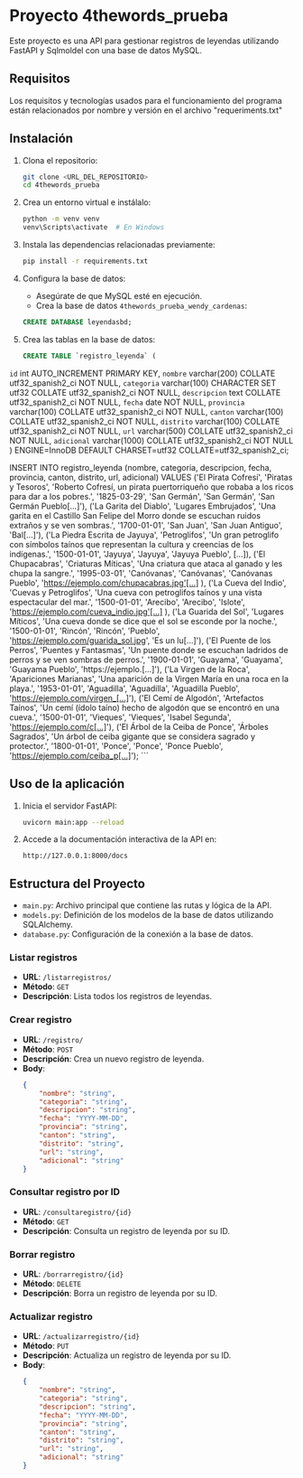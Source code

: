 # Proyecto 4thewords_prueba

Este proyecto es una API para gestionar registros de leyendas utilizando FastAPI y Sqlmoldel con una base de datos MySQL.

## Requisitos
Los requisitos y tecnologías usados para el funcionamiento del programa están relacionados por nombre y versión en el archivo "requeriments.txt"

## Instalación

1. Clona el repositorio:
    ```sh
    git clone <URL_DEL_REPOSITORIO>
    cd 4thewords_prueba
    ```
2. Crea un entorno virtual e instálalo:
    ```sh
    python -m venv venv
    venv\Scripts\activate  # En Windows
    ```
3. Instala las dependencias relacionadas previamente:
    ```sh
    pip install -r requirements.txt
    ```
4. Configura la base de datos:
    - Asegúrate de que MySQL esté en ejecución.
    - Crea la base de datos `4thewords_prueba_wendy_cardenas`:
    ```sql
    CREATE DATABASE leyendasbd;
    ```
5. Crea las tablas en la base de datos:

    ```sql
   CREATE TABLE `registro_leyenda` (
  `id` int AUTO_INCREMENT PRIMARY KEY,
  `nombre` varchar(200) COLLATE utf32_spanish2_ci NOT NULL,
  `categoria` varchar(100) CHARACTER SET utf32 COLLATE utf32_spanish2_ci NOT NULL,
  `descripcion` text COLLATE utf32_spanish2_ci NOT NULL,
  `fecha` date NOT NULL,
  `provincia` varchar(100) COLLATE utf32_spanish2_ci NOT NULL,
  `canton` varchar(100) COLLATE utf32_spanish2_ci NOT NULL,
  `distrito` varchar(100) COLLATE utf32_spanish2_ci NOT NULL,
  `url` varchar(500) COLLATE utf32_spanish2_ci NOT NULL,
  `adicional` varchar(1000) COLLATE utf32_spanish2_ci NOT NULL
) ENGINE=InnoDB DEFAULT CHARSET=utf32 COLLATE=utf32_spanish2_ci;

INSERT INTO registro_leyenda (nombre, categoria, descripcion, fecha, provincia, canton, distrito, url, adicional) VALUES
('El Pirata Cofresí', 'Piratas y Tesoros', 'Roberto Cofresí, un pirata puertorriqueño que robaba a los ricos para dar a los pobres.', '1825-03-29', 'San Germán', 'San Germán', 'San Germán Pueblo[...]'),
('La Garita del Diablo', 'Lugares Embrujados', 'Una garita en el Castillo San Felipe del Morro donde se escuchan ruidos extraños y se ven sombras.', '1700-01-01', 'San Juan', 'San Juan Antiguo', 'Bal[...]'),
('La Piedra Escrita de Jayuya', 'Petroglifos', 'Un gran petroglifo con símbolos taínos que representan la cultura y creencias de los indígenas.', '1500-01-01', 'Jayuya', 'Jayuya', 'Jayuya Pueblo', [...]),
('El Chupacabras', 'Criaturas Míticas', 'Una criatura que ataca al ganado y les chupa la sangre.', '1995-03-01', 'Canóvanas', 'Canóvanas', 'Canóvanas Pueblo', 'https://ejemplo.com/chupacabras.jpg'[...] ),
('La Cueva del Indio', 'Cuevas y Petroglifos', 'Una cueva con petroglifos taínos y una vista espectacular del mar.', '1500-01-01', 'Arecibo', 'Arecibo', 'Islote', 'https://ejemplo.com/cueva_indio.jpg'[...] ),
('La Guarida del Sol', 'Lugares Míticos', 'Una cueva donde se dice que el sol se esconde por la noche.', '1500-01-01', 'Rincón', 'Rincón', 'Pueblo', 'https://ejemplo.com/guarida_sol.jpg', 'Es un lu[...]'),
('El Puente de los Perros', 'Puentes y Fantasmas', 'Un puente donde se escuchan ladridos de perros y se ven sombras de perros.', '1900-01-01', 'Guayama', 'Guayama', 'Guayama Pueblo', 'https://ejemplo.[...]'),
('La Virgen de la Roca', 'Apariciones Marianas', 'Una aparición de la Virgen María en una roca en la playa.', '1953-01-01', 'Aguadilla', 'Aguadilla', 'Aguadilla Pueblo', 'https://ejemplo.com/virgen_[...]'),
('El Cemí de Algodón', 'Artefactos Taínos', 'Un cemí (ídolo taíno) hecho de algodón que se encontró en una cueva.', '1500-01-01', 'Vieques', 'Vieques', 'Isabel Segunda', 'https://ejemplo.com/c[...]'),
('El Árbol de la Ceiba de Ponce', 'Árboles Sagrados', 'Un árbol de ceiba gigante que se considera sagrado y protector.', '1800-01-01', 'Ponce', 'Ponce', 'Ponce Pueblo', 'https://ejemplo.com/ceiba_p[...]');
    ```

## Uso de la aplicación

1. Inicia el servidor FastAPI:
    ```sh
    uvicorn main:app --reload
    ```
2. Accede a la documentación interactiva de la API en:
    ```
    http://127.0.0.1:8000/docs
    ```

## Estructura del Proyecto

- `main.py`: Archivo principal que contiene las rutas y lógica de la API.
- `models.py`: Definición de los modelos de la base de datos utilizando SQLAlchemy.
- `database.py`: Configuración de la conexión a la base de datos.

### Listar registros

- **URL**: `/listarregistros/`
- **Método**: `GET`
- **Descripción**: Lista todos los registros de leyendas.

### Crear registro

- **URL**: `/registro/`
- **Método**: `POST`
- **Descripción**: Crea un nuevo registro de leyenda.
- **Body**:
    ```json
    {
        "nombre": "string",
        "categoria": "string",
        "descripcion": "string",
        "fecha": "YYYY-MM-DD",
        "provincia": "string",
        "canton": "string",
        "distrito": "string",
        "url": "string",
        "adicional": "string"
    }
    ```

### Consultar registro por ID

- **URL**: `/consultaregistro/{id}`
- **Método**: `GET`
- **Descripción**: Consulta un registro de leyenda por su ID.

### Borrar registro

- **URL**: `/borrarregistro/{id}`
- **Método**: `DELETE`
- **Descripción**: Borra un registro de leyenda por su ID.

### Actualizar registro

- **URL**: `/actualizarregistro/{id}`
- **Método**: `PUT`
- **Descripción**: Actualiza un registro de leyenda por su ID.
- **Body**:
    ```json
    {
        "nombre": "string",
        "categoria": "string",
        "descripcion": "string",
        "fecha": "YYYY-MM-DD",
        "provincia": "string",
        "canton": "string",
        "distrito": "string",
        "url": "string",
        "adicional": "string"
    }
    ```
